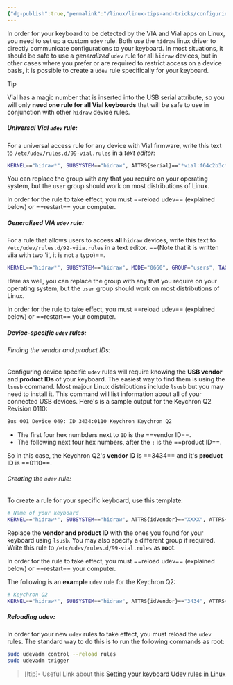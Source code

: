 ```yaml
---
{"dg-publish":true,"permalink":"/linux/linux-tips-and-tricks/configuring-via-udev-rule-in-linux-for-keyboards/","noteIcon":""}
---
```


In order for your keyboard to be detected by the VIA and Vial apps on Linux, you need to set up a custom `udev` rule. Both use the `hidraw` linux driver to directly communicate configurations to your keyboard. In most situations, it should be safe to use a *generalized* `udev` rule for all `hidraw` devices, but in other cases where you prefer or are required to restrict access on a device basis, it is possible to create a `udev` rule specifically for your keyboard. 

> [!tip]
> Vial has a magic number that is inserted into the USB serial attribute, so you will only **need one rule for all Vial keyboards** that will be safe to use in conjunction with other `hidraw` device rules.

##### Universal Vial `udev` rule:
For a universal access rule for any device with Vial firmware, write this text to `/etc/udev/rules.d/99-vial.rules` in a *text editor*:

```bash
KERNEL=="hidraw*", SUBSYSTEM=="hidraw", ATTRS{serial}=="*vial:f64c2b3c*", MODE="0660", GROUP="users", TAG+="uaccess", TAG+="udev-acl"
```

You can replace the group with any that you require on your operating system, but the `user` group should work on most distributions of Linux.

In order for the rule to take effect, you must ==reload udev== (explained below) or ==restart== your computer.

##### Generalized VIA `udev` rule:
For a rule that allows users to access **all** `hidraw` devices, write this text to `/etc/udev/rules.d/92-viia.rules` in a text editor. ==(Note that it is written viia with two 'i', it is not a typo)==.

```bash
KERNEL=="hidraw*", SUBSYSTEM=="hidraw", MODE="0660", GROUP="users", TAG+="uaccess", TAG+="udev-acl"
```

Here as well, you can replace the group with any that you require on your operating system, but the `user` group should work on most distributions of Linux.

In order for the rule to take effect, you must ==reload udev== (explained below) or ==restart== your computer.

##### Device-specific `udev` rules:
###### Finding the vendor and product IDs:
Configuring device specific `udev` rules will require knowing the **USB vendor** and **product IDs** of your keyboard. The easiest way to find them is using the `lsusb` command. Most majour Linux distributions include `lsusb` but you may need to install it. This command will list information about all of your connected USB devices. Here's is a sample output for the Keychron Q2 Revision 0110:

```bash
Bus 001 Device 049: ID 3434:0110 Keychron Keychron Q2
```

- The first four hex numbders next to `ID` is the ==vendor ID==.
- The following next four hex numbers, after the `:` is the ==product ID==.

So in this case, the Keychron Q2's **vendor ID** is ==3434== and it's **product ID** is ==0110==.

###### Creating the `udev` rule:
To create a rule for your specific keyboard, use this template:

```bash
# Name of your keyboard
KERNEL=="hidraw*", SUBSYSTEM=="hidraw", ATTRS{idVendor}=="XXXX", ATTRS{idProduct}=="XXXX", MODE="0660", GROUP="users", TAG+="uaccess", TAG+="udev-acl"
```

Replace the **vendor and product ID** with the ones you found for your keyboard using `lsusb`. You may also specify a different group if required. Write this rule to `/etc/udev/rules.d/99-vial.rules` as **root**. 

In order for the rule to take effect, you must ==reload udev== (explained below) or ==restart== your computer.

The following is an **example** `udev` rule for the Keychron Q2:

```bash
# Keychron Q2
KERNEL=="hidraw*", SUBSYSTEM=="hidraw", ATTRS{idVendor}=="3434", ATTRS{idProduct}=="0110", MODE="0660", GROUP="users", TAG+="uaccess", TAG+="udev-acl"
```

##### Reloading udev:
In order for your new `udev` rules to take effect, you must reload the `udev` rules. The standard way to do this is to run the following commands as root:

```bash
sudo udevadm control --reload rules
sudo udevadm trigger
```

> [!tip]- Useful Link about this
> [Setting your keyboard Udev rules in Linux](https://get.vial.today/manual/linux-udev.html)